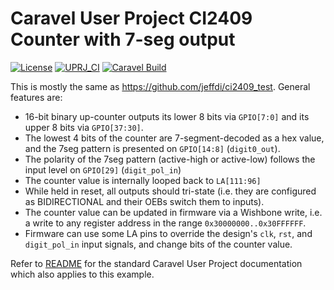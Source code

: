 # Caravel User Project CI2409 Counter with 7-seg output

[![License](https://img.shields.io/badge/License-Apache%202.0-blue.svg)](https://opensource.org/licenses/Apache-2.0) [![UPRJ_CI](https://github.com/efabless/caravel_project_example/actions/workflows/user_project_ci.yml/badge.svg)](https://github.com/efabless/caravel_project_example/actions/workflows/user_project_ci.yml) [![Caravel Build](https://github.com/efabless/caravel_project_example/actions/workflows/caravel_build.yml/badge.svg)](https://github.com/efabless/caravel_project_example/actions/workflows/caravel_build.yml)

This is mostly the same as https://github.com/jeffdi/ci2409_test. General features are:

*   16-bit binary up-counter outputs its lower 8 bits via `GPIO[7:0]` and its upper 8 bits via `GPIO[37:30]`.
*   The lowest 4 bits of the counter are 7-segment-decoded as a hex value, and the 7seg pattern is presented on `GPIO[14:8]` (`digit0_out`).
*   The polarity of the 7seg pattern (active-high or active-low) follows the input level on `GPIO[29]` (`digit_pol_in`)
*   The counter value is internally looped back to `LA[111:96]`
*   While held in reset, all outputs should tri-state (i.e. they are configured as BIDIRECTIONAL and their OEBs switch them to inputs).
*   The counter value can be updated in firmware via a Wishbone write, i.e. a write to any register address in the range `0x30000000..0x30FFFFFF`.
*   Firmware can use some LA pins to override the design's `clk`, `rst`, and `digit_pol_in` input signals, and change bits of the counter value.

Refer to [README](docs/source/index.md) for the standard Caravel User Project documentation which also applies to this example.

